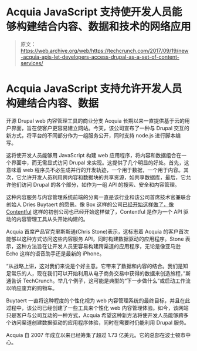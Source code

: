 # Acquia JavaScript 支持使开发人员能够构建结合内容、数据和技术的网络应用

> 原文：<https://web.archive.org/web/https://techcrunch.com/2017/09/19/new-acquia-apis-let-developers-access-drupal-as-a-set-of-content-services/>

# Acquia JavaScript 支持允许开发人员构建结合内容、数据

开源 Drupal web 内容管理工具的商业分支 Acquia 长期以来一直提供基于云的用户界面，旨在使客户更容易建立网站。今天，该公司宣布了一种与 Drupal 交互的新方式，将平台的不同部分作为一组服务公开，同时支持 node.js 进行脚本编写。

这将使开发人员能够用 JavaScript 构建 web 应用程序，将内容和数据组合在一个界面中，而无需显式访问 Drupal 来实现。这提供了几个明显的好处。首先，这意味着 web 程序员不必生成并行的开发轨迹，一个用于数据，一个用于内容。其次，它允许开发人员利用跨内容和数据块的共享资源，如共享数据库，最后，它允许他们访问 Drupal 的各个部分，如作为一组 API 的搜索、安全和内容管理。

这种内容服务与内容管理系统前端的分离一直是该行业和该公司首席技术官兼联合创始人 Dries Buytaert 的愿景。像 Box 这样的公司[已经开始这样做了，像](https://web.archive.org/web/20221207061945/https://beta.techcrunch.com/2017/02/08/box-unveils-new-set-of-developer-tools/) [Contentful](https://web.archive.org/web/20221207061945/https://www.contentful.com/) 这样的初创公司也已经开始这样做了，Contentful 是作为一个 API 驱动的内容管理工具从头开始构建的。

Acquia 首席产品官克里斯斯通(Chris Stone)表示，这标志着 Acquia 的客户首次能够以这种方式访问这些内容服务 API，同时构建数据驱动的应用程序。Stone 表示，这种方法旨在让开发人员更容易构建跨渠道的应用程序，无论是像亚马逊 Echo 这样的语音助手还是最新的 iPhone。

“从战略上讲，这对我们来说是个好主意。它带来了数据和内容的结合。我们是知足常乐的人，现在我们可以开始利用从电子商务交易中获得的数据来创造旅程，”斯通告诉 TechCrunch。举几个例子，这可能是典型的“下一步做什么”或启动工作流以响应废弃的购物车。

Buytaert 一直将这种程度的个性化视为 web 内容管理系统的最终目标，并且在此过程中，该公司已经创建了一些工具来个性化 web 内容管理体验。如今，该网站只是客户与公司互动的一种方式，Acquia 希望这种新方法将使开发人员能够跨多个访问渠道创建数据驱动的应用程序体验，同时在需要时仍能利用 Drupal 服务。

Acquia 自 2007 年成立以来已经筹集了超过 1.73 亿美元。它的总部在波士顿市中心。